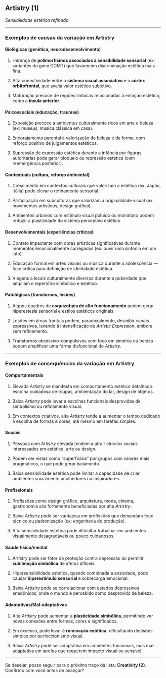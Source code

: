 ## **Artistry (1)**

_Sensibilidade estética refinada._

---

### **Exemplos de causas da variação em Artistry**

#### **Biológicas (genética, neurodesenvolvimento)**

1. Herança de **polimorfismos associados à sensibilidade sensorial** (ex: variantes do gene COMT) que favorecem discriminação estética mais fina.
    
2. Alta conectividade entre o **sistema visual associativo** e o **córtex orbitofrontal**, que avalia valor estético subjetivo.
    
3. Maturação precoce de regiões límbicas relacionadas à emoção estética, como a **ínsula anterior**.
    

#### **Psicossociais (educação, traumas)**

1. Exposição precoce a ambientes culturalmente ricos em arte e beleza (ex: museus, música clássica em casa).
    
2. Encorajamento parental à valorização da beleza e da forma, com reforço positivo de julgamentos estéticos.
    
3. Supressão de expressão estética durante a infância por figuras autoritárias pode gerar bloqueio ou repressão estética (com reemergência posterior).
    

#### **Contextuais (cultura, reforço ambiental)**

1. Crescimento em contextos culturais que valorizam a estética (ex: Japão, Itália) pode elevar o refinamento sensorial.
    
2. Participação em subculturas que valorizam a originalidade visual (ex: movimentos artísticos, design gráfico).
    
3. Ambientes urbanos com estímulo visual poluído ou monótono podem reduzir a plasticidade do sistema perceptivo estético.
    

#### **Desenvolvimentais (experiências críticas)**

1. Contato impactante com obras artísticas significativas durante momentos emocionalmente carregados (ex: ouvir uma sinfonia em um luto).
    
2. Educação formal em artes visuais ou música durante a adolescência — fase crítica para definição de identidade estética.
    
3. Viagens a locais culturalmente diversos durante a puberdade que ampliam o repertório simbólico e estético.
    

#### **Patológicas (transtornos, lesões)**

1. Alguns quadros de **esquizotipia de alto funcionamento** podem gerar hiperestesia sensorial e estilos estéticos originais.
    
2. Lesões em áreas frontais podem, paradoxalmente, desinibir canais expressivos, levando à intensificação de _Artistic Expression_, embora sem refinamento.
    
3. Transtornos obsessivo-compulsivos com foco em simetria ou beleza podem amplificar uma forma disfuncional de _Artistry_.
    

---

### **Exemplos de consequências da variação em Artistry**

#### **Comportamentais**

1. Elevada _Artistry_ se manifesta em comportamento estético detalhado: escolha cuidadosa de roupas, ambientação do lar, design de objetos.
    
2. Baixa _Artistry_ pode levar a escolhas funcionais desprovidas de simbolismo ou refinamento visual.
    
3. Em contextos criativos, alta _Artistry_ tende a aumentar o tempo dedicado à escolha de formas e cores, até mesmo em tarefas simples.
    

#### **Sociais**

1. Pessoas com _Artistry_ elevada tendem a atrair círculos sociais interessados em estética, arte ou design.
    
2. Podem ser vistas como “superficiais” por grupos com valores mais pragmáticos, o que pode gerar isolamento.
    
3. Baixa sensibilidade estética pode limitar a capacidade de criar ambientes socialmente acolhedores ou inspiradores.
    

#### **Profissionais**

1. Profissões como design gráfico, arquitetura, moda, cinema, gastronomia são fortemente beneficiadas por alta _Artistry_.
    
2. Baixa _Artistry_ pode ser vantajosa em profissões que demandam foco técnico ou padronização (ex: engenharia de produção).
    
3. Alta sensibilidade estética pode dificultar trabalhar em ambientes visualmente desagradáveis ou pouco cuidadosos.
    

#### **Saúde física/mental**

1. _Artistry_ pode ser fator de proteção contra depressão ao permitir **sublimação simbólica** de afetos difíceis.
    
2. Hipersensibilidade estética, quando combinada a ansiedade, pode causar **hiperestímulo sensorial** e sobrecarga emocional.
    
3. Baixa _Artistry_ pode se correlacionar com estados depressivos anedônicos, onde o mundo é percebido como desprovido de beleza.
    

#### **Adaptativas/Mal-adaptativas**

1. Alta _Artistry_ pode aumentar a **plasticidade simbólica**, permitindo ver novas conexões entre formas, cores e significados.
    
2. Em excesso, pode levar à **ruminação estética**, dificultando decisões simples por perfeccionismo visual.
    
3. Baixa _Artistry_ pode ser adaptativa em ambientes funcionais, mas mal-adaptativa em tarefas que requerem impacto visual ou sensível.
    

---

Se desejar, posso seguir para o próximo traço da lista: **Creativity (2)**. Confirmo com você antes de avançar?
